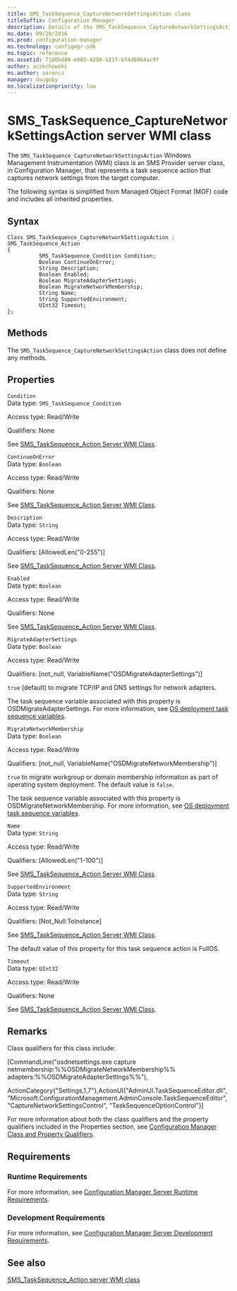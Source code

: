 ```yaml
---
title: SMS_TaskSequence_CaptureNetworkSettingsAction class
titleSuffix: Configuration Manager
description: Details of the SMS_TaskSequence_CaptureNetworkSettingsAction server WMI class
ms.date: 09/20/2016
ms.prod: configuration-manager
ms.technology: configmgr-sdk
ms.topic: reference
ms.assetid: 7180bd80-e003-4258-b21f-bf4d6964ac9f
author: aczechowski
ms.author: aaroncz
manager: dougebyms.localizationpriority: low
---
```


# SMS_TaskSequence_CaptureNetworkSettingsAction server WMI class

The `SMS_TaskSequence_CaptureNetworkSettingsAction` Windows Management Instrumentation (WMI) class is an SMS Provider server class, in Configuration Manager, that represents a task sequence action that captures network settings from the target computer.

The following syntax is simplified from Managed Object Format (MOF) code and includes all inherited properties.  

## Syntax  

```  
Class SMS_TaskSequence_CaptureNetworkSettingsAction : SMS_TaskSequence_Action  
{  
          SMS_TaskSequence_Condition Condition;  
          Boolean ContinueOnError;  
          String Description;  
          Boolean Enabled;  
          Boolean MigrateAdapterSettings;  
          Boolean MigrateNetworkMembership;  
          String Name;  
          String SupportedEnvironment;  
          UInt32 Timeout;  
};  
```  

## Methods  
 The `SMS_TaskSequence_CaptureNetworkSettingsAction` class does not define any methods.  

## Properties  
 `Condition`  
 Data type: `SMS_TaskSequence_Condition`  

 Access type: Read/Write  

 Qualifiers: None  

 See [SMS_TaskSequence_Action Server WMI Class](../../../develop/reference/osd/sms_tasksequence_action-server-wmi-class.md).  

 `ContinueOnError`  
 Data type: `Boolean`  

 Access type: Read/Write  

 Qualifiers: None  

 See [SMS_TaskSequence_Action Server WMI Class](../../../develop/reference/osd/sms_tasksequence_action-server-wmi-class.md).  

 `Description`  
 Data type: `String`  

 Access type: Read/Write  

 Qualifiers: [AllowedLen("0-255")]  

 See [SMS_TaskSequence_Action Server WMI Class](../../../develop/reference/osd/sms_tasksequence_action-server-wmi-class.md).  

 `Enabled`  
 Data type: `Boolean`  

 Access type: Read/Write  

 Qualifiers: None  

 See [SMS_TaskSequence_Action Server WMI Class](../../../develop/reference/osd/sms_tasksequence_action-server-wmi-class.md).  

 `MigrateAdapterSettings`  
 Data type: `Boolean`  

 Access type: Read/Write  

 Qualifiers: [not_null, VariableName("OSDMigrateAdapterSettings")]  

 `true` (default) to migrate TCP/IP and DNS settings for network adapters.  

 The task sequence variable associated with this property is OSDMigrateAdapterSettings. For more information, see [OS deployment task sequence variables](../../../osd/understand/task-sequence-variables.md#OSDMigrateAdapterSettings).  

 `MigrateNetworkMembership`  
 Data type: `Boolean`  

 Access type: Read/Write  

 Qualifiers: [not_null, VariableName("OSDMigrateNetworkMembership")]  

 `true` to migrate workgroup or domain membership information as part of operating system deployment. The default value is `false`.  

 The task sequence variable associated with this property is OSDMigrateNetworkMembership. For more information, see [OS deployment task sequence variables](../../../osd/understand/task-sequence-variables.md#OSDMigrateNetworkMembership).  

 `Name`  
 Data type: `String`  

 Access type: Read/Write  

 Qualifiers: [AllowedLen("1-100")]  

 See [SMS_TaskSequence_Action Server WMI Class](../../../develop/reference/osd/sms_tasksequence_action-server-wmi-class.md).  

 `SupportedEnvironment`  
 Data type: `String`  

 Access type: Read/Write  

 Qualifiers: [Not_Null:ToInstance]  

 See [SMS_TaskSequence_Action Server WMI Class](../../../develop/reference/osd/sms_tasksequence_action-server-wmi-class.md).  

 The default value of this property for this task sequence action is FullOS.  

 `Timeout`  
 Data type: `UInt32`  

 Access type: Read/Write  

 Qualifiers: None  

 See [SMS_TaskSequence_Action Server WMI Class](../../../develop/reference/osd/sms_tasksequence_action-server-wmi-class.md).  

## Remarks  
 Class qualifiers for this class include:  

 [CommandLine("osdnetsettings.exe capture netmembership:%%OSDMigrateNetworkMembership%% adapters:%%OSDMigrateAdapterSettings%%"),  

 ActionCategory{"Settings,1,7"},ActionUI{"AdminUI.TaskSequenceEditor.dll", "Microsoft.ConfigurationManagement.AdminConsole.TaskSequenceEditor", "CaptureNetworkSettingsControl", "TaskSequenceOptionControl"}]  

 For more information about both the class qualifiers and the property qualifiers included in the Properties section, see [Configuration Manager Class and Property Qualifiers](../../../develop/reference/misc/class-and-property-qualifiers.md).  

## Requirements  

### Runtime Requirements  
 For more information, see [Configuration Manager Server Runtime Requirements](../../../develop/core/reqs/server-runtime-requirements.md).  

### Development Requirements  
 For more information, see [Configuration Manager Server Development Requirements](../../../develop/core/reqs/server-development-requirements.md).  

## See also

[SMS_TaskSequence_Action server WMI class](sms_tasksequence_action-server-wmi-class.md)
